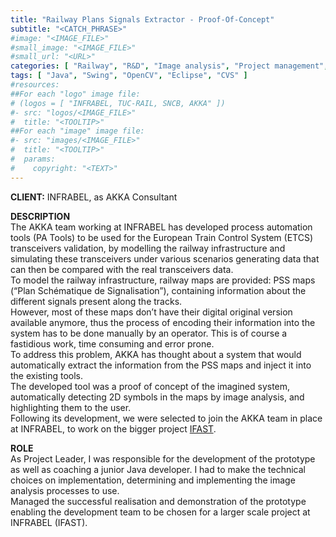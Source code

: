 ```yaml
---
title: "Railway Plans Signals Extractor - Proof-Of-Concept"
subtitle: "<CATCH_PHRASE>"
#image: "<IMAGE_FILE>"
#small_image: "<IMAGE_FILE>"
#small_url: "<URL>"
categories: [ "Railway", "R&D", "Image analysis", "Project management", "Team management" ]
tags: [ "Java", "Swing", "OpenCV", "Eclipse", "CVS" ]
#resources:
##For each "logo" image file:
# (logos = [ "INFRABEL, TUC-RAIL, SNCB, AKKA" ])
#- src: "logos/<IMAGE_FILE>"
#  title: "<TOOLTIP>"
##For each "image" image file:
#- src: "images/<IMAGE_FILE>"
#  title: "<TOOLTIP>"
#  params:
#    copyright: "<TEXT>"
---
```


<b>CLIENT:</b> INFRABEL, as AKKA Consultant<br>

<b>DESCRIPTION</b><br>
The AKKA team working at INFRABEL has developed process automation tools (PA Tools) to be used for the European Train Control System (ETCS) transceivers validation, by modelling the railway infrastructure and simulating these transceivers under various scenarios generating data that can then be compared with the real transceivers data.<br>
To model the railway infrastructure, railway maps are provided: PSS maps (“Plan Schématique de Signalisation”), containing information about the different signals present along the tracks.<br>
However, most of these maps don’t have their digital original version available anymore, thus the process of encoding their information into the system has to be done manually by an operator. This is of course a fastidious work, time consuming and error prone.<br>
To address this problem, AKKA has thought about a system that would automatically extract the information from the PSS maps and inject it into the existing tools.<br>
The developed tool was a proof of concept of the imagined system, automatically detecting 2D symbols in the maps by image analysis, and highlighting them to the user.<br>
Following its development, we were selected to join the AKKA team in place at INFRABEL, to work on the bigger project [IFAST](LINK!!!!).<br>

<b>ROLE</b><br>
As Project Leader, I was responsible for the development of the prototype as well as coaching a junior Java developer. I had to make the technical choices on implementation, determining and implementing the image analysis processes to use.<br>
Managed the successful realisation and demonstration of the prototype enabling the development team to be chosen for a larger scale project at INFRABEL (IFAST).<br>
